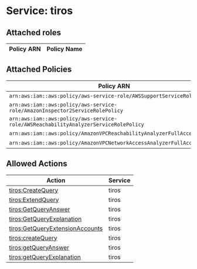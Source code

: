 # Service: tiros

## Attached roles

| Policy ARN | Policy Name |
|------------|-------------|
## Attached Policies

| Policy ARN | Policy Name |
|------------|-------------|
| `arn:aws:iam::aws:policy/aws-service-role/AWSSupportServiceRolePolicy` | [AWSSupportServiceRolePolicy](../policies.md#awssupportservicerolepolicy) |
| `arn:aws:iam::aws:policy/aws-service-role/AmazonInspector2ServiceRolePolicy` | [AmazonInspector2ServiceRolePolicy](../policies.md#amazoninspector2servicerolepolicy) |
| `arn:aws:iam::aws:policy/aws-service-role/AWSReachabilityAnalyzerServiceRolePolicy` | [AWSReachabilityAnalyzerServiceRolePolicy](../policies.md#awsreachabilityanalyzerservicerolepolicy) |
| `arn:aws:iam::aws:policy/AmazonVPCReachabilityAnalyzerFullAccessPolicy` | [AmazonVPCReachabilityAnalyzerFullAccessPolicy](../policies.md#amazonvpcreachabilityanalyzerfullaccesspolicy) |
| `arn:aws:iam::aws:policy/AmazonVPCNetworkAccessAnalyzerFullAccessPolicy` | [AmazonVPCNetworkAccessAnalyzerFullAccessPolicy](../policies.md#amazonvpcnetworkaccessanalyzerfullaccesspolicy) |

## Allowed Actions

| Action | Service |
|--------|---------|
| [tiros:CreateQuery](../actions.md#tiros:createquery) | tiros |
| [tiros:ExtendQuery](../actions.md#tiros:extendquery) | tiros |
| [tiros:GetQueryAnswer](../actions.md#tiros:getqueryanswer) | tiros |
| [tiros:GetQueryExplanation](../actions.md#tiros:getqueryexplanation) | tiros |
| [tiros:GetQueryExtensionAccounts](../actions.md#tiros:getqueryextensionaccounts) | tiros |
| [tiros:createQuery](../actions.md#tiros:createquery) | tiros |
| [tiros:getQueryAnswer](../actions.md#tiros:getqueryanswer) | tiros |
| [tiros:getQueryExplanation](../actions.md#tiros:getqueryexplanation) | tiros |